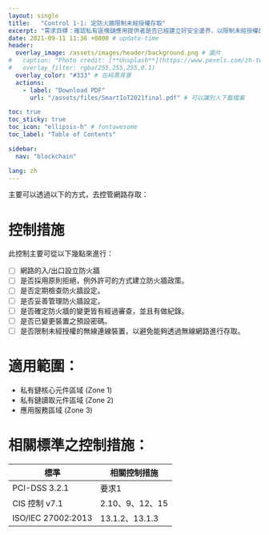 ```yaml
---
layout: single
title:   "Control 1-1: 定防火牆限制未經授權存取"
excerpt: "需求目標：確認私有區塊鏈應用提供者是否已經建立好安全邊界，以限制未經授權的實體或邏輯存取，並進一步透過安全邊界的設定而釐清檢查範圍。" 
date: 2021-09-11 11:36 +0800 # update-time
header:
  overlay_image: /assets/images/header/background.png # 圖片
#   caption: "Photo credit: [**Unsplash**](https://www.pexels.com/zh-tw/search/earth/)" # 可以表示圖片來源
#   overlay_filter: rgba(255,255,255,0.1)
  overlay_color: "#333" # 在純黑背景
  actions:
    - label: "Download PDF"
      url: "/assets/files/SmartIoT2021final.pdf" # 可以讓別人下載檔案

toc: true
toc_sticky: true
toc_icon: "ellipsis-h" # fontawesome
toc_label: "Table of Contents"

sidebar:
  nav: "blockchain"

lang: zh
---
```

<script src="{{ base.url | prepend: site.url }}/assets/checkbox.js"></script>
主要可以透過以下的方式，去控管網路存取：

# 控制措施
此控制主要可從以下幾點來進行：
- [ ] 網路的入/出口設立防火牆
- [ ] 是否採用原則拒絕，例外許可的方式建立防火牆政策。
- [ ] 是否定期檢查防火牆設定。
- [ ] 是否妥善管理防火牆設定。
- [ ] 是否確定防火牆的變更皆有經過審查，並且有做紀錄。
- [ ] 是否已變更裝置之預設密碼。
- [ ] 是否限制未經授權的無線連線裝置，以避免能夠透過無線網路進行存取。

# 適用範圍：
- 私有鏈核心元件區域 (Zone 1)
- 私有鏈讀取元件區域 (Zone 2)
- 應用服務區域 (Zone 3)

# 相關標準之控制措施：

| 標準               | 相關控制措施    |
| ------------------ | --------------- |
| PCI-DSS 3.2.1      | 要求1           |
| CIS 控制 v7.1      | 2.10、9、12、15 |
| ISO/IEC 27002:2013 | 13.1.2、13.1.3  |
